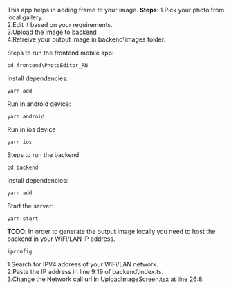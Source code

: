 
This app helps in adding frame to your image. 
**Steps**:
1.Pick your photo from local gallery. <br/>
2.Edit it based on your requirements.<br/>
3.Upload the image to backend <br/>
4.Retreive your output image in backend\images folder.<br/>

Steps to run the frontend mobile app:
```
cd frontend\PhotoEditor_RN
```

Install dependencies:
```
yarn add
```

Run in android device:
```
yarn android
```

Run in ios device
```
yarn ios
```

Steps to run the backend:
```
cd backend
```

Install dependencies:
```
yarn add
```

Start the server:
```
yarn start
```


**TODO**:
In order to generate the output image locally you need to host the backend in your WiFi/LAN IP address.
```
ipconfig
```
1.Search for IPV4 address of your WiFi/LAN network. <br/>
2.Paste the IP address in line 9:19 of backend\index.ts. <br/>
3.Change the Network call url in UploadImageScreen.tsx at line 26:8. <br/>

